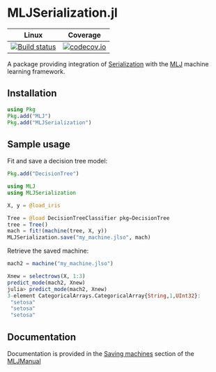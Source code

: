 # MLJSerialization.jl 

| Linux | Coverage |
| :-----------: | :------: |
| [![Build status](https://github.com/JuliaAI/MLJSerialization.jl/workflows/CI/badge.svg)](https://github.com/JuliaAI/MLJSerialization.jl/actions)| [![codecov.io](http://codecov.io/github/JuliaAI/MLJSerialization.jl/coverage.svg?branch=master)](http://codecov.io/github/JuliaAI/MLJSerialization.jl?branch=master) |

A package providing integration of [Serialization](https://www.openml.org) with the
[MLJ](https://alan-turing-institute.github.io/MLJ.jl/dev/) machine
learning framework.


## Installation

```julia
using Pkg
Pkg.add("MLJ")
Pkg.add("MLJSerialization")
```

## Sample usage

Fit and save a decision tree model:

```julia
Pkg.add("DecisionTree")

using MLJ
using MLJSerialization

X, y = @load_iris

Tree = @load DecisionTreeClassifier pkg=DecisionTree
tree = Tree()
mach = fit!(machine(tree, X, y))
MLJSerialization.save("my_machine.jlso", mach)
```

Retrieve the saved machine:

```julia
mach2 = machine("my_machine.jlso")

Xnew = selectrows(X, 1:3)
predict_mode(mach2, Xnew)
julia> predict_mode(mach2, Xnew)
3-element CategoricalArrays.CategoricalArray{String,1,UInt32}:
 "setosa"
 "setosa"
 "setosa"
```

## Documentation

Documentation is provided in the [Saving
machines](https://alan-turing-institute.github.io/MLJ.jl/dev/machines/#Saving-machines-1)
section of the
[MLJManual](https://alan-turing-institute.github.io/MLJ.jl/dev/)


